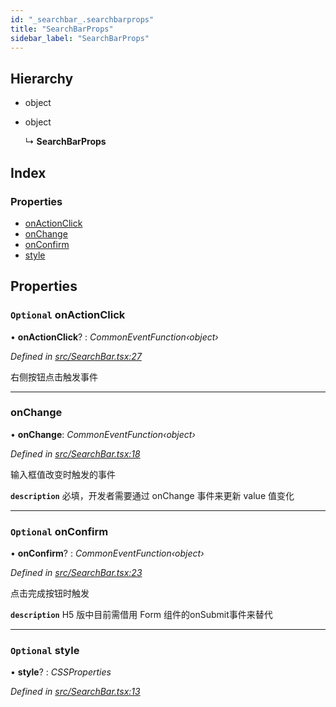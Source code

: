 ```yaml
---
id: "_searchbar_.searchbarprops"
title: "SearchBarProps"
sidebar_label: "SearchBarProps"
---
```


## Hierarchy

* object

* object

  ↳ **SearchBarProps**

## Index

### Properties

* [onActionClick](_searchbar_.searchbarprops.md#optional-onactionclick)
* [onChange](_searchbar_.searchbarprops.md#onchange)
* [onConfirm](_searchbar_.searchbarprops.md#optional-onconfirm)
* [style](_searchbar_.searchbarprops.md#optional-style)

## Properties

### `Optional` onActionClick

• **onActionClick**? : *CommonEventFunction‹object›*

*Defined in [src/SearchBar.tsx:27](https://github.com/tarojsx/ui/blob/v0.11.0/src/SearchBar.tsx#L27)*

右侧按钮点击触发事件

___

###  onChange

• **onChange**: *CommonEventFunction‹object›*

*Defined in [src/SearchBar.tsx:18](https://github.com/tarojsx/ui/blob/v0.11.0/src/SearchBar.tsx#L18)*

输入框值改变时触发的事件

**`description`** 必填，开发者需要通过 onChange 事件来更新 value 值变化

___

### `Optional` onConfirm

• **onConfirm**? : *CommonEventFunction‹object›*

*Defined in [src/SearchBar.tsx:23](https://github.com/tarojsx/ui/blob/v0.11.0/src/SearchBar.tsx#L23)*

点击完成按钮时触发

**`description`** H5 版中目前需借用 Form 组件的onSubmit事件来替代

___

### `Optional` style

• **style**? : *CSSProperties*

*Defined in [src/SearchBar.tsx:13](https://github.com/tarojsx/ui/blob/v0.11.0/src/SearchBar.tsx#L13)*
